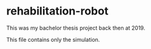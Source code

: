 # rehabilitation-robot
This was my bachelor thesis project back then at 2019. 

This file contains only the simulation. 

